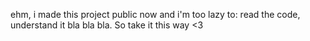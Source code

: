 ehm, i made this project public now and i'm too lazy to: read the code, understand it bla bla bla. So take it this way <3
